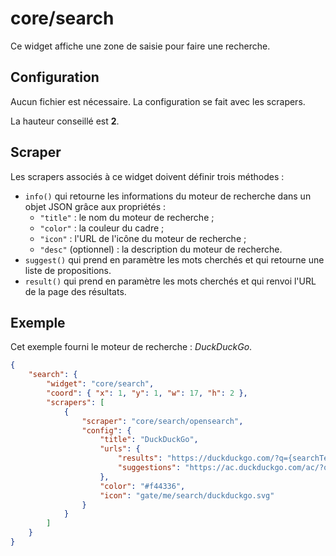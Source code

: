 # core/search

Ce widget affiche une zone de saisie pour faire une recherche.

## Configuration

Aucun fichier est nécessaire. La configuration se fait avec les scrapers.

La hauteur conseillé est **2**.

## Scraper

Les scrapers associés à ce widget doivent définir trois méthodes :

- `info()` qui retourne les informations du moteur de recherche dans un objet
  JSON grâce aux propriétés :
  - `"title"` : le nom du moteur de recherche ;
  - `"color"` : la couleur du cadre ;
  - `"icon"` : l'URL de l'icône du moteur de recherche ;
  - `"desc"` (optionnel) : la description du moteur de recherche.
- `suggest()` qui prend en paramètre les mots cherchés et qui retourne une liste
  de propositions.
- `result()` qui prend en paramètre les mots cherchés et qui renvoi l'URL de la
  page des résultats.

## Exemple

Cet exemple fourni le moteur de recherche : *DuckDuckGo*.

```JSON
{
    "search": {
        "widget": "core/search",
        "coord": { "x": 1, "y": 1, "w": 17, "h": 2 },
        "scrapers": [
            {
                "scraper": "core/search/opensearch",
                "config": {
                    "title": "DuckDuckGo",
                    "urls": {
                        "results": "https://duckduckgo.com/?q={searchTerms}",
                        "suggestions": "https://ac.duckduckgo.com/ac/?q={searchTerms}&type=list"
                    },
                    "color": "#f44336",
                    "icon": "gate/me/search/duckduckgo.svg"
                }
            }
        ]
    }
}
```
